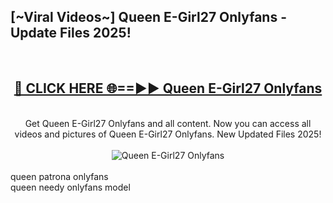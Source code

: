<h2>[~Viral Videos~] Queen E-Girl27 Onlyfans - Update Files 2025!</h2>
<br>
<div align="center">
<h2><a href="https://betterlinks.top/A2PfLJ" rel="nofollow">🔴 CLICK HERE 🌐==►► Queen E-Girl27 Onlyfans</a></h2>
<br>
Get Queen E-Girl27 Onlyfans and all content. Now you can access all videos and pictures of Queen E-Girl27 Onlyfans. New Updated Files 2025!
<br>
<br>
<a href="https://betterlinks.top/A2PfLJ" rel="nofollow" data-target="animated-image.originalLink"><img src="https://i.ibb.co.com/WyWwxjT/player-gif2.gif" alt="Queen E-Girl27 Onlyfans" style="max-width: 100%; display: inline-block;" data-target="animated-image.originalImage"></a>
</div>
<br>
queen patrona onlyfans<br>
queen needy onlyfans model